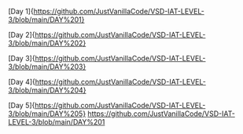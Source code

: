 

[Day 1]{https://github.com/JustVanillaCode/VSD-IAT-LEVEL-3/blob/main/DAY%201}

[Day 2]{https://github.com/JustVanillaCode/VSD-IAT-LEVEL-3/blob/main/DAY%202}

[Day 3]{https://github.com/JustVanillaCode/VSD-IAT-LEVEL-3/blob/main/DAY%203}

[Day 4]{https://github.com/JustVanillaCode/VSD-IAT-LEVEL-3/blob/main/DAY%204}

[Day 5]{https://github.com/JustVanillaCode/VSD-IAT-LEVEL-3/blob/main/DAY%205}
https://github.com/JustVanillaCode/VSD-IAT-LEVEL-3/blob/main/DAY%201
